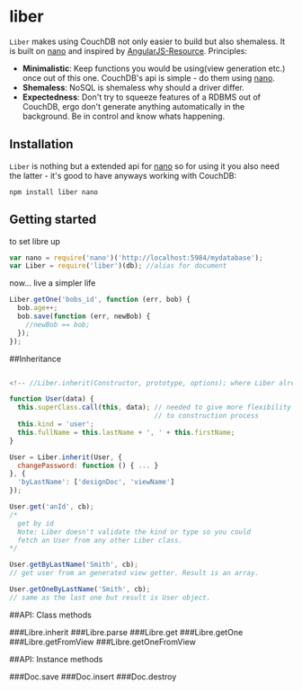 liber
=====
`Liber` makes using CouchDB not only easier to build but also shemaless. It is built on [nano][nano] and inspired by [AngularJS-Resource][angular].
Principles:
* **Minimalistic**: Keep functions you would be using(view generation etc.) once out of this one. CouchDB's api is simple - do them using [nano][nano].
* **Shemaless**: NoSQL is shemaless why should a driver differ.
* **Expectedness**: Don't try to squeeze features of a RDBMS out of CouchDB, ergo don't generate anything automatically in the background. Be in control and know whats happening.

## Installation
`Liber` is nothing but a extended api for [nano][nano] so for using it you also need the latter - it's good to have anyways working with CouchDB:

`npm install liber nano`

## Getting started
to set libre up
``` js
var nano = require('nano')('http://localhost:5984/mydatabase');
var Liber = require('liber')(db); //alias for document
```
now... live a simpler life
``` js
Liber.getOne('bobs_id', function (err, bob) {
  bob.age++;
  bob.save(function (err, newBob) {
    //newBob == bob;
  });
});
```

##Inheritance
``` js

<!-- //Liber.inherit(Constructor, prototype, options); where Liber already has a pointer to database. -->

function User(data) {
  this.superClass.call(this, data); // needed to give more flexibility
                                    // to construction process
  this.kind = 'user';
  this.fullName = this.lastName + ', ' + this.firstName;
}

User = Liber.inherit(User, {
  changePassword: function () { ... }
}, {
  'byLastName': ['designDoc', 'viewName']
});

User.get('anId', cb);
/*
  get by id
  Note: Liber doesn't validate the kind or type so you could
  fetch an User from any other Liber class.
*/

User.getByLastName('Smith', cb);
// get user from an generated view getter. Result is an array.

User.getOneByLastName('Smith', cb);
// same as the last one but result is User object.

```

##API: Class methods

###Libre.inherit
###Libre.parse
###Libre.get
###Libre.getOne
###Libre.getFromView
###Libre.getOneFromView

##API: Instance methods

###Doc.save
###Doc.insert
###Doc.destroy

[npm]: http://npmjs.org
[nano]: http://github.com/dscape/nano
[angular]: http://angularjs.org
